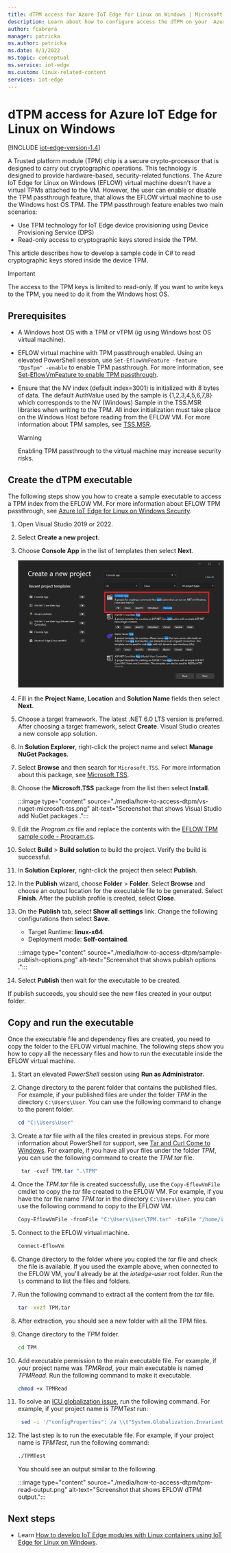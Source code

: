 ```yaml
---
title: dTPM access for Azure IoT Edge for Linux on Windows | Microsoft Docs
description: Learn about how to configure access the dTPM on your  Azure IoT Edge for Linux on Windows virtual machine.
author: fcabrera
manager: patricka
ms.author: patricka
ms.date: 8/1/2022
ms.topic: conceptual
ms.service: iot-edge
ms.custom: linux-related-content
services: iot-edge
---
```


# dTPM access for Azure IoT Edge for Linux on Windows

[!INCLUDE [iot-edge-version-1.4](includes/iot-edge-version-1.4.md)]

A Trusted platform module (TPM) chip is a secure crypto-processor that is designed to carry out cryptographic operations. This technology is designed to provide hardware-based, security-related functions. The Azure IoT Edge for Linux on Windows (EFLOW) virtual machine doesn't have a virtual TPMs attached to the VM. However, the user can enable or disable the TPM passthrough feature, that allows the EFLOW virtual machine to use the Windows host OS TPM. The TPM passthrough feature enables two main scenarios:

- Use TPM technology for IoT Edge device provisioning using Device Provisioning Service (DPS)
- Read-only access to cryptographic keys stored inside the TPM. 

This article describes how to develop a sample code in C# to read cryptographic keys stored inside the device TPM. 

> [!IMPORTANT]
> The access to the TPM keys is limited to read-only. If you want to write keys to the TPM, you need to do it from the Windows host OS. 

## Prerequisites

- A Windows host OS with a TPM or vTPM (ig using Windows host OS virtual machine).
- EFLOW virtual machine with TPM passthrough enabled. Using an elevated PowerShell session, use `Set-EflowVmFeature -feature "DpsTpm" -enable` to enable TPM passthrough. For more information, see [Set-EflowVmFeature to enable TPM passthrough](./reference-iot-edge-for-linux-on-windows-functions.md#set-eflowvmfeature).
- Ensure that the NV index (default index=3001) is initialized with 8 bytes of data. The default AuthValue used by the sample is {1,2,3,4,5,6,7,8} which corresponds to the NV (Windows) Sample in the TSS.MSR libraries when writing to the TPM. All index initialization must take place on the Windows Host before reading from the EFLOW VM. For more information about TPM samples, see [TSS.MSR](https://github.com/microsoft/TSS.MSR).

    > [!WARNING]
    > Enabling TPM passthrough to the virtual machine may increase security risks.
    
## Create the dTPM executable

The following steps show you how to create a sample executable to access a TPM index from the EFLOW VM. For more information about EFLOW TPM passthrough, see [Azure IoT Edge for Linux on Windows Security](./iot-edge-for-linux-on-windows-security.md).

1. Open Visual Studio 2019 or 2022.

1. Select **Create a new project**.

1. Choose **Console App** in the list of templates then select **Next**. 

    ![Visual Studio create new solution](./media/how-to-access-dtpm/vs-new-solution.png)

1. Fill in the **Project Name**, **Location** and **Solution Name** fields then select **Next**.

1. Choose a target framework. The latest .NET 6.0 LTS version is preferred. After choosing a target framework, select **Create**. Visual Studio creates a new console app solution.

1. In **Solution Explorer**, right-click the project name and select **Manage NuGet Packages**.

1. Select **Browse** and then search for `Microsoft.TSS`. For more information about this package, see [Microsoft.TSS](https://www.nuget.org/packages/Microsoft.TSS).

1. Choose the **Microsoft.TSS** package from the list then select **Install**.

   :::image type="content" source="./media/how-to-access-dtpm/vs-nuget-microsoft-tss.png" alt-text="Screenshot that shows Visual Studio add NuGet packages .":::

1. Edit the *Program.cs* file and replace the contents with the [EFLOW TPM sample code - Program.cs](https://raw.githubusercontent.com/Azure/iotedge-eflow/main/samples/tpm-read-nv/Program.cs).

1. Select **Build** > **Build solution** to build the project.  Verify the build is successful.

1. In **Solution Explorer**, right-click the project then select **Publish**.

1. In the **Publish** wizard, choose **Folder** > **Folder**. Select **Browse** and choose an output location for the executable file to be generated.  Select **Finish**. After the publish profile is created, select **Close**.

1. On the **Publish** tab, select **Show all settings** link. Change the following configurations then select **Save**. 
    - Target Runtime:  **linux-x64**.
    - Deployment mode: **Self-contained**.
    
   :::image type="content" source="./media/how-to-access-dtpm/sample-publish-options.png" alt-text="Screenshot that shows publish options .":::
 
1. Select **Publish** then wait for the executable to be created. 

If publish succeeds, you should see the new files created in your output folder.

## Copy and run the executable
Once the executable file and dependency files are created, you need to copy the folder to the EFLOW virtual machine. The following steps show you how to copy all the necessary files and how to run the executable inside the EFLOW virtual machine.

1. Start an elevated *PowerShell* session using **Run as Administrator**.

1. Change directory to the parent folder that contains the published files. 
    For example, if your published files are under the folder *TPM* in the directory `C:\Users\User`.  You can use the following command to change to the parent folder.
    ```powershell
    cd "C:\Users\User"
    ```

1. Create a *tar* file with all the files created in previous steps. For more information about PowerShell *tar* support, see [Tar and Curl Come to Windows](/virtualization/community/team-blog/2017/20171219-tar-and-curl-come-to-windows).
    For example, if you have all your files under the folder _TPM_, you can use the following command to create the _TPM.tar_ file.
    ```powershell
     tar -cvzf TPM.tar ".\TPM"
    ```

1. Once the *TPM.tar* file is created successfully, use the `Copy-EflowVmFile` cmdlet to copy the *tar* file created to the EFLOW VM.
    For example, if you have the _tar_ file name _TPM.tar_ in the directory `C:\Users\User`. you can use the following command to copy to the EFLOW VM.
    ```powershell
    Copy-EflowVmFile -fromFile "C:\Users\User\TPM.tar" -toFile "/home/iotedge-user/" -pushFile
    ```

1. Connect to the EFLOW virtual machine.
     ```powershell
    Connect-EflowVm
    ```

1. Change directory to the folder where you copied the *tar* file and check the file is available. If you used the example above, when connected to the EFLOW VM, you'll already be at the *iotedge-user* root folder. Run the `ls` command to list the files and folders.

1. Run the following command to extract all the content from the _tar_ file.
    ```bash
    tar -xvzf TPM.tar
    ```

1. After extraction, you should see a new folder with all the TPM files. 
1. Change directory to the *TPM* folder.
    ```bash
    cd TPM
    ```

1. Add executable permission to the main executable file. For example, if your project name was *TPMRead*, your main executable is named *TPMRead*. Run the following command to make it executable.
    ```bash
    chmod +x TPMRead
    ```

1. To solve an [ICU globalization issue](https://github.com/dotnet/core/issues/2186#issuecomment-472629489), run the following command. For example, if your project name is *TPMTest* run:
    ```bash
     sed -i '/"configProperties": /a \\t"System.Globalization.Invariant\": true,' TPMTest.runtimeconfig.json
    ```

1. The last step is to run the executable file. For example, if your project name is *TPMTest*, run the following command:
    ```bash
    ./TPMTest
    ```
    You should see an output similar to the following.

   :::image type="content" source="./media/how-to-access-dtpm/tpm-read-output.png" alt-text="Screenshot that shows EFLOW dTPM output.":::

## Next steps

* Learn [How to develop IoT Edge modules with Linux containers using IoT Edge for Linux on Windows](./tutorial-develop-for-linux-on-windows.md). 

